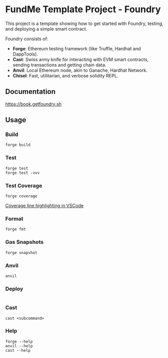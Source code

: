 # FundMe Template Project - Foundry

This project is a template showing how to get started with Foundry, testing, and deploying a simple smart contract.

Foundry consists of:

- **Forge**: Ethereum testing framework (like Truffle, Hardhat and DappTools).
- **Cast**: Swiss army knife for interacting with EVM smart contracts, sending transactions and getting chain data.
- **Anvil**: Local Ethereum node, akin to Ganache, Hardhat Network.
- **Chisel**: Fast, utilitarian, and verbose solidity REPL.

## Documentation

<https://book.getfoundry.sh>

## Usage

### Build

```shell
forge build
```

### Test

```shell
forge test
forge test -vvv
```

### Test Coverage

```shell
forge coverage
```

[Coverage line highlighting in VSCode](https://mirror.xyz/devanon.eth/RrDvKPnlD-pmpuW7hQeR5wWdVjklrpOgPCOA-PJkWFU)

### Format

```shell
forge fmt
```

### Gas Snapshots

```shell
forge snapshot
```

### Anvil

```shell
anvil
```

### Deploy

```shell

```

### Cast

```shell
cast <subcommand>
```

### Help

```shell
forge --help
anvil --help
cast --help
```
